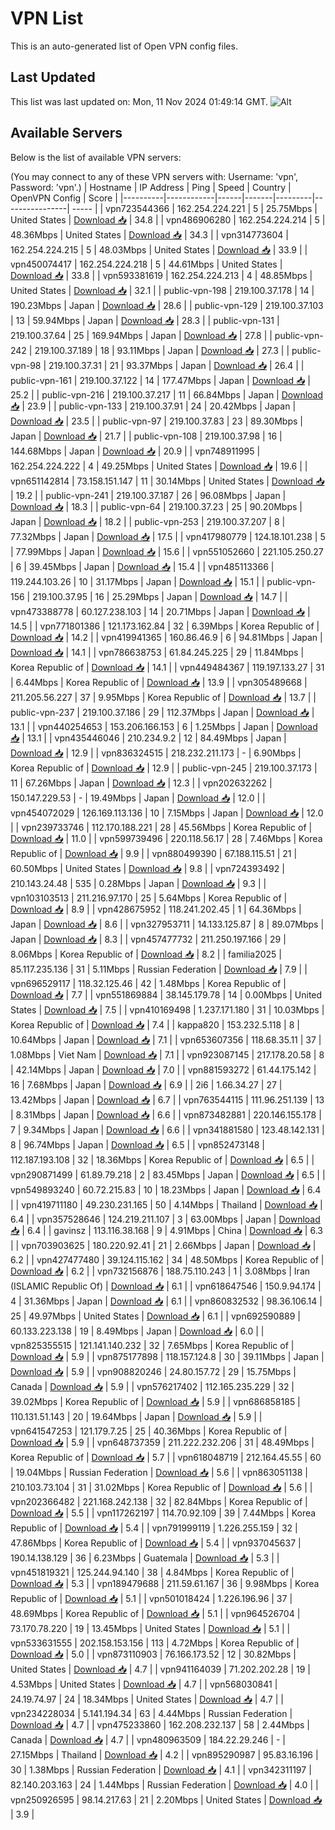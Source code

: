 # VPN List

This is an auto-generated list of Open VPN config files.

## Last Updated

This list was last updated on: Mon, 11 Nov 2024 01:49:14 GMT.
![Alt](https://repobeats.axiom.co/api/embed/186b98318ef1479477931607c1ad7d823f12451f.svg "Repobeats analytics image")

## Available Servers

Below is the list of available VPN servers:

(You may connect to any of these VPN servers with: Username: 'vpn', Password: 'vpn'.)
| Hostname | IP Address | Ping | Speed | Country | OpenVPN Config | Score |
|----------|------------|------|-------|---------|----------------| ----- |
| vpn723544366 | 162.254.224.221 | 5 | 25.75Mbps | United States | [Download 📥](./configs/server_0_US.ovpn) | 34.8 |
| vpn486906280 | 162.254.224.214 | 5 | 48.36Mbps | United States | [Download 📥](./configs/server_1_US.ovpn) | 34.3 |
| vpn314773604 | 162.254.224.215 | 5 | 48.03Mbps | United States | [Download 📥](./configs/server_2_US.ovpn) | 33.9 |
| vpn450074417 | 162.254.224.218 | 5 | 44.61Mbps | United States | [Download 📥](./configs/server_3_US.ovpn) | 33.8 |
| vpn593381619 | 162.254.224.213 | 4 | 48.85Mbps | United States | [Download 📥](./configs/server_4_US.ovpn) | 32.1 |
| public-vpn-198 | 219.100.37.178 | 14 | 190.23Mbps | Japan | [Download 📥](./configs/server_5_JP.ovpn) | 28.6 |
| public-vpn-129 | 219.100.37.103 | 13 | 59.94Mbps | Japan | [Download 📥](./configs/server_6_JP.ovpn) | 28.3 |
| public-vpn-131 | 219.100.37.64 | 25 | 169.94Mbps | Japan | [Download 📥](./configs/server_7_JP.ovpn) | 27.8 |
| public-vpn-242 | 219.100.37.189 | 18 | 93.11Mbps | Japan | [Download 📥](./configs/server_8_JP.ovpn) | 27.3 |
| public-vpn-98 | 219.100.37.31 | 21 | 93.37Mbps | Japan | [Download 📥](./configs/server_9_JP.ovpn) | 26.4 |
| public-vpn-161 | 219.100.37.122 | 14 | 177.47Mbps | Japan | [Download 📥](./configs/server_10_JP.ovpn) | 25.2 |
| public-vpn-216 | 219.100.37.217 | 11 | 66.84Mbps | Japan | [Download 📥](./configs/server_11_JP.ovpn) | 23.9 |
| public-vpn-133 | 219.100.37.91 | 24 | 20.42Mbps | Japan | [Download 📥](./configs/server_12_JP.ovpn) | 23.5 |
| public-vpn-97 | 219.100.37.83 | 23 | 89.30Mbps | Japan | [Download 📥](./configs/server_13_JP.ovpn) | 21.7 |
| public-vpn-108 | 219.100.37.98 | 16 | 144.68Mbps | Japan | [Download 📥](./configs/server_14_JP.ovpn) | 20.9 |
| vpn748911995 | 162.254.224.222 | 4 | 49.25Mbps | United States | [Download 📥](./configs/server_15_US.ovpn) | 19.6 |
| vpn651142814 | 73.158.151.147 | 11 | 30.14Mbps | United States | [Download 📥](./configs/server_16_US.ovpn) | 19.2 |
| public-vpn-241 | 219.100.37.187 | 26 | 96.08Mbps | Japan | [Download 📥](./configs/server_17_JP.ovpn) | 18.3 |
| public-vpn-64 | 219.100.37.23 | 25 | 90.20Mbps | Japan | [Download 📥](./configs/server_18_JP.ovpn) | 18.2 |
| public-vpn-253 | 219.100.37.207 | 8 | 77.32Mbps | Japan | [Download 📥](./configs/server_19_JP.ovpn) | 17.5 |
| vpn417980779 | 124.18.101.238 | 5 | 77.99Mbps | Japan | [Download 📥](./configs/server_20_JP.ovpn) | 15.6 |
| vpn551052660 | 221.105.250.27 | 6 | 39.45Mbps | Japan | [Download 📥](./configs/server_21_JP.ovpn) | 15.4 |
| vpn485113366 | 119.244.103.26 | 10 | 31.17Mbps | Japan | [Download 📥](./configs/server_22_JP.ovpn) | 15.1 |
| public-vpn-156 | 219.100.37.95 | 16 | 25.29Mbps | Japan | [Download 📥](./configs/server_23_JP.ovpn) | 14.7 |
| vpn473388778 | 60.127.238.103 | 14 | 20.71Mbps | Japan | [Download 📥](./configs/server_24_JP.ovpn) | 14.5 |
| vpn771801386 | 121.173.162.84 | 32 | 6.39Mbps | Korea Republic of | [Download 📥](./configs/server_25_KR.ovpn) | 14.2 |
| vpn419941365 | 160.86.46.9 | 6 | 94.81Mbps | Japan | [Download 📥](./configs/server_26_JP.ovpn) | 14.1 |
| vpn786638753 | 61.84.245.225 | 29 | 11.84Mbps | Korea Republic of | [Download 📥](./configs/server_27_KR.ovpn) | 14.1 |
| vpn449484367 | 119.197.133.27 | 31 | 6.44Mbps | Korea Republic of | [Download 📥](./configs/server_28_KR.ovpn) | 13.9 |
| vpn305489668 | 211.205.56.227 | 37 | 9.95Mbps | Korea Republic of | [Download 📥](./configs/server_29_KR.ovpn) | 13.7 |
| public-vpn-237 | 219.100.37.186 | 29 | 112.37Mbps | Japan | [Download 📥](./configs/server_30_JP.ovpn) | 13.1 |
| vpn440254653 | 153.206.166.153 | 6 | 1.25Mbps | Japan | [Download 📥](./configs/server_31_JP.ovpn) | 13.1 |
| vpn435446046 | 210.234.9.2 | 12 | 84.49Mbps | Japan | [Download 📥](./configs/server_32_JP.ovpn) | 12.9 |
| vpn836324515 | 218.232.211.173 | - | 6.90Mbps | Korea Republic of | [Download 📥](./configs/server_33_KR.ovpn) | 12.9 |
| public-vpn-245 | 219.100.37.173 | 11 | 67.26Mbps | Japan | [Download 📥](./configs/server_34_JP.ovpn) | 12.3 |
| vpn202632262 | 150.147.229.53 | - | 19.49Mbps | Japan | [Download 📥](./configs/server_35_JP.ovpn) | 12.0 |
| vpn454072029 | 126.169.113.136 | 10 | 7.15Mbps | Japan | [Download 📥](./configs/server_36_JP.ovpn) | 12.0 |
| vpn239733746 | 112.170.188.221 | 28 | 45.56Mbps | Korea Republic of | [Download 📥](./configs/server_37_KR.ovpn) | 11.0 |
| vpn599739496 | 220.118.56.17 | 28 | 7.46Mbps | Korea Republic of | [Download 📥](./configs/server_38_KR.ovpn) | 9.9 |
| vpn880499390 | 67.188.115.51 | 21 | 60.50Mbps | United States | [Download 📥](./configs/server_39_US.ovpn) | 9.8 |
| vpn724393492 | 210.143.24.48 | 535 | 0.28Mbps | Japan | [Download 📥](./configs/server_40_JP.ovpn) | 9.3 |
| vpn103103513 | 211.216.97.170 | 25 | 5.64Mbps | Korea Republic of | [Download 📥](./configs/server_41_KR.ovpn) | 8.9 |
| vpn428675952 | 118.241.202.45 | 1 | 64.36Mbps | Japan | [Download 📥](./configs/server_42_JP.ovpn) | 8.6 |
| vpn327953711 | 14.133.125.87 | 8 | 89.07Mbps | Japan | [Download 📥](./configs/server_43_JP.ovpn) | 8.3 |
| vpn457477732 | 211.250.197.166 | 29 | 8.06Mbps | Korea Republic of | [Download 📥](./configs/server_44_KR.ovpn) | 8.2 |
| familia2025 | 85.117.235.136 | 31 | 5.11Mbps | Russian Federation | [Download 📥](./configs/server_45_RU.ovpn) | 7.9 |
| vpn696529117 | 118.32.125.46 | 42 | 1.48Mbps | Korea Republic of | [Download 📥](./configs/server_46_KR.ovpn) | 7.7 |
| vpn551869884 | 38.145.179.78 | 14 | 0.00Mbps | United States | [Download 📥](./configs/server_47_US.ovpn) | 7.5 |
| vpn410169498 | 1.237.171.180 | 31 | 10.03Mbps | Korea Republic of | [Download 📥](./configs/server_48_KR.ovpn) | 7.4 |
| kappa820 | 153.232.5.118 | 8 | 10.64Mbps | Japan | [Download 📥](./configs/server_49_JP.ovpn) | 7.1 |
| vpn653607356 | 118.68.35.11 | 37 | 1.08Mbps | Viet Nam | [Download 📥](./configs/server_50_VN.ovpn) | 7.1 |
| vpn923087145 | 217.178.20.58 | 8 | 42.14Mbps | Japan | [Download 📥](./configs/server_51_JP.ovpn) | 7.0 |
| vpn881593272 | 61.44.175.142 | 16 | 7.68Mbps | Japan | [Download 📥](./configs/server_52_JP.ovpn) | 6.9 |
| 2i6 | 1.66.34.27 | 27 | 13.42Mbps | Japan | [Download 📥](./configs/server_53_JP.ovpn) | 6.7 |
| vpn763544115 | 111.96.251.139 | 13 | 8.31Mbps | Japan | [Download 📥](./configs/server_54_JP.ovpn) | 6.6 |
| vpn873482881 | 220.146.155.178 | 7 | 9.34Mbps | Japan | [Download 📥](./configs/server_55_JP.ovpn) | 6.6 |
| vpn341881580 | 123.48.142.131 | 8 | 96.74Mbps | Japan | [Download 📥](./configs/server_56_JP.ovpn) | 6.5 |
| vpn852473148 | 112.187.193.108 | 32 | 18.36Mbps | Korea Republic of | [Download 📥](./configs/server_57_KR.ovpn) | 6.5 |
| vpn290871499 | 61.89.79.218 | 2 | 83.45Mbps | Japan | [Download 📥](./configs/server_58_JP.ovpn) | 6.5 |
| vpn549893240 | 60.72.215.83 | 10 | 18.23Mbps | Japan | [Download 📥](./configs/server_59_JP.ovpn) | 6.4 |
| vpn419711180 | 49.230.231.165 | 50 | 4.14Mbps | Thailand | [Download 📥](./configs/server_60_TH.ovpn) | 6.4 |
| vpn357528646 | 124.219.211.107 | 3 | 63.00Mbps | Japan | [Download 📥](./configs/server_61_JP.ovpn) | 6.4 |
| gavinsz | 113.116.38.168 | 9 | 4.91Mbps | China | [Download 📥](./configs/server_62_CN.ovpn) | 6.3 |
| vpn703903625 | 180.220.92.41 | 21 | 2.66Mbps | Japan | [Download 📥](./configs/server_63_JP.ovpn) | 6.2 |
| vpn427477480 | 39.124.115.162 | 34 | 48.50Mbps | Korea Republic of | [Download 📥](./configs/server_64_KR.ovpn) | 6.2 |
| vpn732156876 | 188.75.110.243 | 1 | 3.08Mbps | Iran (ISLAMIC Republic Of) | [Download 📥](./configs/server_65_IR.ovpn) | 6.1 |
| vpn618647546 | 150.9.94.174 | 4 | 31.36Mbps | Japan | [Download 📥](./configs/server_66_JP.ovpn) | 6.1 |
| vpn860832532 | 98.36.106.14 | 25 | 49.97Mbps | United States | [Download 📥](./configs/server_67_US.ovpn) | 6.1 |
| vpn692590889 | 60.133.223.138 | 19 | 8.49Mbps | Japan | [Download 📥](./configs/server_68_JP.ovpn) | 6.0 |
| vpn825355515 | 121.141.140.232 | 32 | 7.65Mbps | Korea Republic of | [Download 📥](./configs/server_69_KR.ovpn) | 5.9 |
| vpn875177898 | 118.157.124.8 | 30 | 39.11Mbps | Japan | [Download 📥](./configs/server_70_JP.ovpn) | 5.9 |
| vpn908820246 | 24.80.157.72 | 29 | 15.75Mbps | Canada | [Download 📥](./configs/server_71_CA.ovpn) | 5.9 |
| vpn576217402 | 112.165.235.229 | 32 | 39.02Mbps | Korea Republic of | [Download 📥](./configs/server_72_KR.ovpn) | 5.9 |
| vpn686858185 | 110.131.51.143 | 20 | 19.64Mbps | Japan | [Download 📥](./configs/server_73_JP.ovpn) | 5.9 |
| vpn641547253 | 121.179.7.25 | 25 | 40.36Mbps | Korea Republic of | [Download 📥](./configs/server_74_KR.ovpn) | 5.9 |
| vpn648737359 | 211.222.232.206 | 31 | 48.49Mbps | Korea Republic of | [Download 📥](./configs/server_75_KR.ovpn) | 5.7 |
| vpn618048719 | 212.164.45.55 | 60 | 19.04Mbps | Russian Federation | [Download 📥](./configs/server_76_RU.ovpn) | 5.6 |
| vpn863051138 | 210.103.73.104 | 31 | 31.02Mbps | Korea Republic of | [Download 📥](./configs/server_77_KR.ovpn) | 5.6 |
| vpn202366482 | 221.168.242.138 | 32 | 82.84Mbps | Korea Republic of | [Download 📥](./configs/server_78_KR.ovpn) | 5.5 |
| vpn117262197 | 114.70.92.109 | 39 | 7.44Mbps | Korea Republic of | [Download 📥](./configs/server_79_KR.ovpn) | 5.4 |
| vpn791999119 | 1.226.255.159 | 32 | 47.86Mbps | Korea Republic of | [Download 📥](./configs/server_80_KR.ovpn) | 5.4 |
| vpn937045637 | 190.14.138.129 | 36 | 6.23Mbps | Guatemala | [Download 📥](./configs/server_81_GT.ovpn) | 5.3 |
| vpn451819321 | 125.244.94.140 | 38 | 4.84Mbps | Korea Republic of | [Download 📥](./configs/server_82_KR.ovpn) | 5.3 |
| vpn189479688 | 211.59.61.167 | 36 | 9.98Mbps | Korea Republic of | [Download 📥](./configs/server_83_KR.ovpn) | 5.1 |
| vpn501018424 | 1.226.196.96 | 37 | 48.69Mbps | Korea Republic of | [Download 📥](./configs/server_84_KR.ovpn) | 5.1 |
| vpn964526704 | 73.170.78.220 | 19 | 13.45Mbps | United States | [Download 📥](./configs/server_85_US.ovpn) | 5.1 |
| vpn533631555 | 202.158.153.156 | 113 | 4.72Mbps | Korea Republic of | [Download 📥](./configs/server_86_KR.ovpn) | 5.0 |
| vpn873110903 | 76.166.173.52 | 12 | 30.82Mbps | United States | [Download 📥](./configs/server_87_US.ovpn) | 4.7 |
| vpn941164039 | 71.202.202.28 | 19 | 4.53Mbps | United States | [Download 📥](./configs/server_88_US.ovpn) | 4.7 |
| vpn568030841 | 24.19.74.97 | 24 | 18.34Mbps | United States | [Download 📥](./configs/server_89_US.ovpn) | 4.7 |
| vpn234228034 | 5.141.194.34 | 63 | 4.44Mbps | Russian Federation | [Download 📥](./configs/server_90_RU.ovpn) | 4.7 |
| vpn475233860 | 162.208.232.137 | 58 | 2.44Mbps | Canada | [Download 📥](./configs/server_91_CA.ovpn) | 4.7 |
| vpn480963509 | 184.22.29.246 | - | 27.15Mbps | Thailand | [Download 📥](./configs/server_92_TH.ovpn) | 4.2 |
| vpn895290987 | 95.83.16.196 | 30 | 1.38Mbps | Russian Federation | [Download 📥](./configs/server_93_RU.ovpn) | 4.1 |
| vpn342311197 | 82.140.203.163 | 24 | 1.44Mbps | Russian Federation | [Download 📥](./configs/server_94_RU.ovpn) | 4.0 |
| vpn250926595 | 98.14.217.63 | 21 | 2.20Mbps | United States | [Download 📥](./configs/server_95_US.ovpn) | 3.9 |
